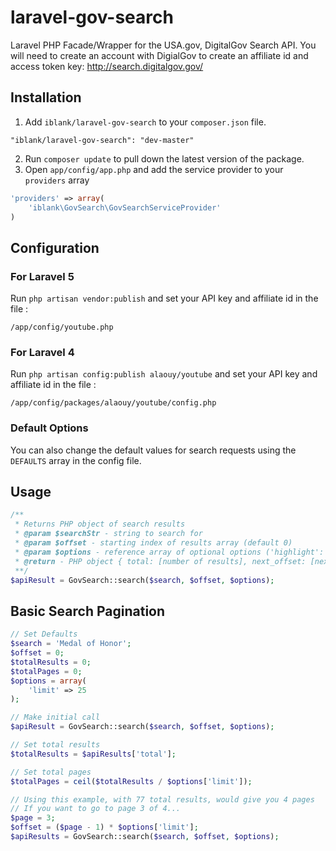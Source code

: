# laravel-gov-search
Laravel PHP Facade/Wrapper for the USA.gov, DigitalGov Search API. You will need to create an account with DigialGov to create an affiliate id and access token key: http://search.digitalgov.gov/

## Installation
1. Add `iblank/laravel-gov-search` to your `composer.json` file.
```
"iblank/laravel-gov-search": "dev-master"
```
2. Run `composer update` to pull down the latest version of the package.
3. Open `app/config/app.php` and add the service provider to your `providers` array
```php
'providers' => array(
	'iblank\GovSearch\GovSearchServiceProvider'
)
```

## Configuration
### For Laravel 5
Run `php artisan vendor:publish` and set your API key and affiliate id in the file :
```
/app/config/youtube.php
```
### For Laravel 4
Run `php artisan config:publish alaouy/youtube` and set your API key and affiliate id in the file :
```
/app/config/packages/alaouy/youtube/config.php
```
### Default Options
You can also change the default values for search requests using the `DEFAULTS` array in the config file.

## Usage
```php
/**
 * Returns PHP object of search results
 * @param $searchStr - string to search for
 * @param $offset - starting index of results array (default 0)
 * @param $options - reference array of optional options ('highlight': [boolean], 'limit': [1 to 50], 'sort': ['relevance' or 'date'])
 * @return - PHP object { total: [number of results], next_offset: [next offset index], spelling_correction: [spell correction of search term], results: [array of search result objects] }
 **/
$apiResult = GovSearch::search($search, $offset, $options);
```

## Basic Search Pagination
```php
// Set Defaults
$search = 'Medal of Honor';
$offset = 0;
$totalResults = 0;
$totalPages = 0;
$options = array(
	'limit' => 25
);

// Make initial call
$apiResult = GovSearch::search($search, $offset, $options);

// Set total results
$totalResults = $apiResults['total'];

// Set total pages
$totalPages = ceil($totalResults / $options['limit']);

// Using this example, with 77 total results, would give you 4 pages
// If you want to go to page 3 of 4...
$page = 3;
$offset = ($page - 1) * $options['limit'];
$apiResults = GovSearch::search($search, $offset, $options);


